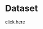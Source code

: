 # Dataset
[click here](https://www.kaggle.com/vin1234/count-the-number-of-faces-present-in-an-image)
